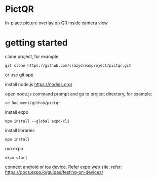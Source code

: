 # PictQR

In-place picture overlay on QR inside camera view.

# getting started

clone project, for example

`git clone https://github.com/crazydreamproject/pictqr.git`

or use git app.

install node.js
https://nodejs.org/

open node.js command prompt and go to project directory, for example:

`cd Document/github/pictqr`

install expo

`npm install --global expo-cli`

install libraries

`npm install`

run expo

`expo start`

connect android or ios device. Refer expo web site. refer:
https://docs.expo.io/guides/testing-on-devices/

